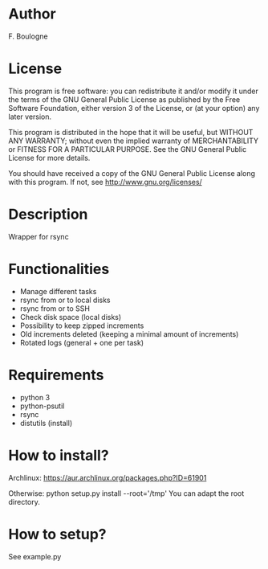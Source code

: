 # Author 
F. Boulogne <fboulogne at april dot org>

# License 

This program is free software: you can redistribute it and/or modify
it under the terms of the GNU General Public License as published by
the Free Software Foundation, either version 3 of the License, or
(at your option) any later version.

This program is distributed in the hope that it will be useful,
but WITHOUT ANY WARRANTY; without even the implied warranty of
MERCHANTABILITY or FITNESS FOR A PARTICULAR PURPOSE.  See the
GNU General Public License for more details.

You should have received a copy of the GNU General Public License
along with this program.  If not, see <http://www.gnu.org/licenses/>

# Description
Wrapper for rsync


# Functionalities
* Manage different tasks
* rsync from or to local disks
* rsync from or to SSH
* Check disk space (local disks)
* Possibility to keep zipped increments
* Old increments deleted (keeping a minimal amount of increments)
* Rotated logs (general + one per task)

# Requirements
* python 3
* python-psutil
* rsync
* distutils (install)

# How to install?
Archlinux: https://aur.archlinux.org/packages.php?ID=61901

Otherwise:
python setup.py install --root='/tmp'
You can adapt the root directory.

# How to setup?
See example.py
